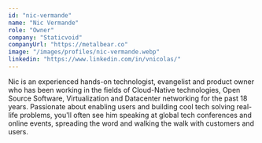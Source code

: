 ```yaml
---
id: "nic-vermande"
name: "Nic Vermande"
role: "Owner"
company: "Staticvoid"
companyUrl: "https://metalbear.co"
image: "/images/profiles/nic-vermande.webp"
linkedin: "https://www.linkedin.com/in/vnicolas/"
---
```


Nic is an experienced hands-on technologist, evangelist and product owner who has been working in the fields of Cloud-Native technologies, Open Source Software, Virtualization and Datacenter networking for the past 18 years. Passionate about enabling users and building cool tech solving real-life problems, you'll often see him speaking at global tech conferences and online events, spreading the word and walking the walk with customers and users.
